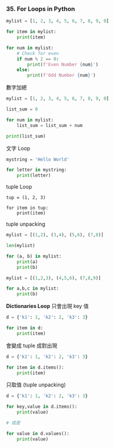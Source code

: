 ### 35. For Loops in Python

```python
mylist = [1, 2, 3, 4, 5, 6, 7, 8, 9, 0]

for item in mylist:
    print(item)

for num in mylist:
    # Check for even
    if num % 2 == 0:
        print(f'Even Number {num}')
    else:
        print(f'Odd Number {num}')
```

數字加總

```python
mylist = [1, 2, 3, 4, 5, 6, 7, 8, 9, 0]

list_sum = 0

for num in mylist:
    list_sum = list_sum + num

print(list_sum)
```

文字 Loop

```python
mystring = 'Hello World'

for letter in mystring:
    print(letter)
```

tuple Loop

```pyton
tup = (1, 2, 3)

for item in tup:
    print(item)
```

tuple unpacking

```python
mylist = [(1,2), (3,4), (5,6), (7,8)]

len(mylist)

for (a, b) in mylist:
    print(a)
    print(b)
```

```python
mylist = [(1,2,3), (4,5,6), (7,8,9)]

for a,b,c in mylist:
    print(b)
```

**Dictionaries Loop**
只會出現 key 值

```python
d = {'k1': 1, 'k2': 2, 'k3': 3}

for item in d:
    print(item)
```

會變成 tuple 成對出現

```python
d = {'k1': 1, 'k2': 2, 'k3': 3}

for item in d.items():
    print(item)
```

只取值 (tuple unpacking)

```python
d = {'k1': 1, 'k2': 2, 'k3': 3}

for key,value in d.items():
    print(value)

# 或是

for value in d.values():
    print(value)
```
